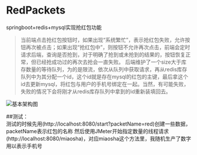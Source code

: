 # RedPackets
springboot+redis+mysql实现抢红包功能

>当前端点击抢红包按钮时，如果出现“系统繁忙”，表示抢红包失败，允许按钮再次被点击；如果出现“抢红包中”，则按钮不允许再次点击，前端会定时请求后端，查询是否抢到，对于明确了抢到或未抢到的结果的，按钮恢复正常，但已经抢成功过的再次去抢会一直失败。
>后端维护了一个size大于库存数量的等待队列，为的是限流，依次从队列中获取请求，再从redis库存队列中为其分配一个id，这个id就是存在mysql的红包的主键，最后拿这个id去更新mysql，将红包与用户的手机号绑定在一起。当然，有可能失败，失败的情况下会将刚才从redis库存队列中拿到的id重新装填回去。

![基本架构图](http://cmtimeoss.oss-cn-shanghai.aliyuncs.com/RedPacket.png)

##测试：</br>
测试的时候先用(http://localhost:8080/start?packetName=red)创建一些数据，packetName表示红包的名称
然后使用JMeter开始指定数量的线程请求(http://localhost:8080/miaosha)，对应miaosha这个方法里，我随机生产了数字用以表示手机号
